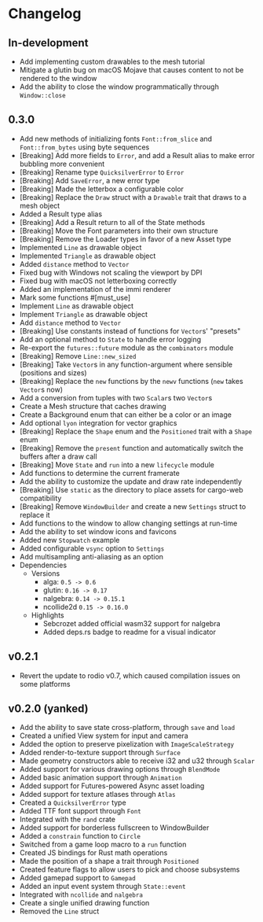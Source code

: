 # Changelog

## In-development

- Add implementing custom drawables to the mesh tutorial
- Mitigate a glutin bug on macOS Mojave that causes content to not be rendered to the window
- Add the ability to close the window programmatically through `Window::close`

## 0.3.0
- Add new methods of initializing fonts `Font::from_slice` and `Font::from_bytes` using byte sequences
- [Breaking] Add more fields to `Error`, and add a Result alias to make error bubbling more convenient
- [Breaking] Rename type `QuicksilverError` to `Error`
- [Breaking] Add `SaveError`, a new error type
- [Breaking] Made the letterbox a configurable color
- [Breaking] Replace the `Draw` struct with a `Drawable` trait that draws to a mesh object
- Added a Result type alias
- [Breaking] Add a Result return to all of the State methods
- [Breaking] Move the Font parameters into their own structure
- [Breaking] Remove the Loader types in favor of a new Asset type
- Implemented `Line` as drawable object
- Implemented `Triangle` as drawable object
- Added `distance` method to `Vector`
- Fixed bug with Windows not scaling the viewport by DPI
- Fixed bug with macOS not letterboxing correctly
- Added an implementation of the immi renderer
- Mark some functions #[must_use]
- Implement `Line` as drawable object
- Implement `Triangle` as drawable object
- Add `distance` method to `Vector`
- [Breaking] Use constants instead of functions for `Vector`s' "presets"
- Add an optional method to `State` to handle error logging
- Re-export the `futures::future` module as the `combinators` module
- [Breaking] Remove `Line::new_sized`
- [Breaking] Take `Vector`s in any function-argument where sensible (positions and sizes)
- [Breaking] Replace the `new` functions by the `newv` functions (`new` takes `Vector`s now)
- Add a conversion from tuples with two `Scalar`s two `Vector`s
- Create a Mesh structure that caches drawing
- Create a Background enum that can either be a color or an image
- Add optional `lyon` integration for vector graphics
- [Breaking] Replace the `Shape` enum and the `Positioned` trait with a `Shape` enum
- [Breaking] Remove the `present` function and automatically switch the buffers after a draw call
- [Breaking] Move `State` and `run` into a new `lifecycle` module
- Add functions to determine the current framerate
- Add the ability to customize the update and draw rate independently
- [Breaking] Use `static` as the directory to place assets for cargo-web compatibility
- [Breaking] Remove `WindowBuilder` and create a new `Settings` struct to replace it
- Add functions to the window to allow changing settings at run-time
- Add the ability to set window icons and favicons
- Added new `Stopwatch` example
- Added configurable `vsync` option to `Settings`
- Add multisampling anti-aliasing as an option
- Dependencies
    - Versions
        - alga: ``0.5 -> 0.6``
        - glutin: ``0.16 -> 0.17``
        - nalgebra: ``0.14 -> 0.15.1``
        - ncollide2d ``0.15 -> 0.16.0``
    - Highlights
        - Sebcrozet added official wasm32 support for nalgebra
        - Added deps.rs badge to readme for a visual indicator

## v0.2.1

- Revert the update to rodio v0.7, which caused compilation issues on some platforms

## v0.2.0 (yanked)

- Add the ability to save state cross-platform, through `save` and `load`
- Created a unified View system for input and camera
- Added the option to preserve pixelization with `ImageScaleStrategy`
- Added render-to-texture support through `Surface`
- Made geometry constructors able to receive i32 and u32 through `Scalar`
- Added support for various drawing options through `BlendMode`
- Added basic animation support through `Animation`
- Added support for Futures-powered Async asset loading
- Added support for texture atlases through `Atlas`
- Created a `QuicksilverError` type
- Added TTF font support through `Font`
- Integrated with the `rand` crate
- Added support for borderless fullscreen to WindowBuilder
- Added a `constrain` function to `Circle`
- Switched from a game loop macro to a `run` function
- Created JS bindings for Rust math operations
- Made the position of a shape a trait through `Positioned`
- Created feature flags to allow users to pick and choose subsystems
- Added gamepad support to `Gamepad`
- Added an input event system through `State::event`
- Integrated with `ncollide` and `nalgebra`
- Create a single unified drawing function
- Removed the `Line` struct
